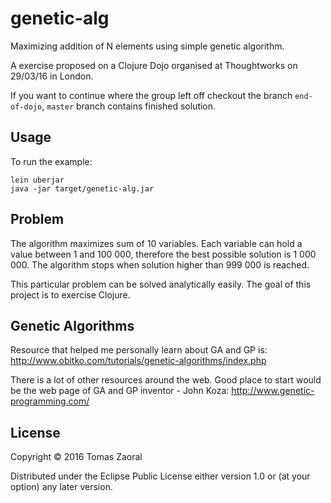 # genetic-alg

Maximizing addition of N elements using simple genetic algorithm.

A exercise proposed on a Clojure Dojo organised at Thoughtworks on
29/03/16 in London.

If you want to continue where the group left off checkout the branch
`end-of-dojo`, `master` branch contains finished solution.

## Usage

To run the example:

```
lein uberjar
java -jar target/genetic-alg.jar
```

## Problem

The algorithm maximizes sum of 10 variables.
Each variable can hold a value between 1 and 100 000, therefore
the best possible solution is 1 000 000. The algorithm stops when
solution higher than 999 000 is reached.

This particular problem can be solved analytically easily. The goal
of this project is to exercise Clojure.

## Genetic Algorithms

Resource that helped me personally learn about GA and GP is:
http://www.obitko.com/tutorials/genetic-algorithms/index.php

There is a lot of other resources around the web. Good place to start
would be the web page of GA and GP inventor - John Koza:
http://www.genetic-programming.com/

## License

Copyright © 2016 Tomas Zaoral

Distributed under the Eclipse Public License either version 1.0 or (at
your option) any later version.
